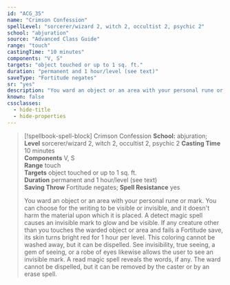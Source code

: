 ```yaml
---
id: "ACG_35"
name: "Crimson Confession"
spellLevel: "sorcerer/wizard 2, witch 2, occultist 2, psychic 2"
school: "abjuration"
source: "Advanced Class Guide"
range: "touch"
castingTime: "10 minutes"
components: "V, S"
targets: "object touched or up to 1 sq. ft."
duration: "permanent and 1 hour/level (see text)"
saveType: "Fortitude negates"
sr: "yes"
description: "You ward an object or an area with your personal rune or mark. You can choose for the writing to be visible or invisible, and it doesn't harm the material upon which it is placed. A detect magic spell causes an invisible mark to glow and be visible. If any creature other than you touches the warded object or area and fails a Fortitude save, its skin turns bright red for 1 hour per level. This coloring cannot be washed away, but it can be dispelled.  See invisibility, true seeing, a gem of seeing, or a robe of eyes likewise allows the user to see an invisible mark. A read magic spell reveals the words, if any. The ward cannot be dispelled, but it can be removed by the caster or by an erase spell."
known: false
cssclasses:
  - hide-title
  - hide-properties
---
```


> [!spellbook-spell-block] Crimson Confession
> **School:** abjuration; **Level** sorcerer/wizard 2, witch 2, occultist 2, psychic 2
> **Casting Time** 10 minutes  
> **Components** V, S  
> **Range** touch  
> **Targets** object touched or up to 1 sq. ft.  
> **Duration** permanent and 1 hour/level (see text)  
> **Saving Throw** Fortitude negates; **Spell Resistance** yes
> 
> You ward an object or an area with your personal rune or mark. You can choose for the writing to be visible or invisible, and it doesn't harm the material upon which it is placed. A detect magic spell causes an invisible mark to glow and be visible. If any creature other than you touches the warded object or area and fails a Fortitude save, its skin turns bright red for 1 hour per level. This coloring cannot be washed away, but it can be dispelled.  See invisibility, true seeing, a gem of seeing, or a robe of eyes likewise allows the user to see an invisible mark. A read magic spell reveals the words, if any. The ward cannot be dispelled, but it can be removed by the caster or by an erase spell.